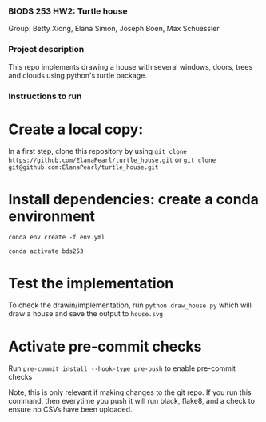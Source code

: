 ### BIODS 253 HW2: Turtle house
Group: Betty Xiong, Elana Simon, Joseph Boen, Max Schuessler

### Project description
This repo implements drawing a house with several windows, doors, trees and clouds using python's turtle package.

### Instructions to run

# Create a local copy:
In a first step, clone this repository by using
`git clone https://github.com/ElanaPearl/turtle_house.git` or `git clone git@github.com:ElanaPearl/turtle_house.git`

# Install dependencies: create a conda environment
`conda env create -f env.yml`

`conda activate bds253`

# Test the implementation
To check the drawin/implementation, run `python draw_house.py` which will draw a house and save the output to `house.svg`

# Activate pre-commit checks
Run `pre-commit install --hook-type pre-push` to enable pre-commit checks

Note, this is only relevant if making changes to the git repo. If you run this command, then everytime you push it will run black, flake8, and a check to ensure no CSVs have been uploaded.

